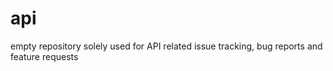 # api
empty repository solely used for API related issue tracking, bug reports and feature requests
